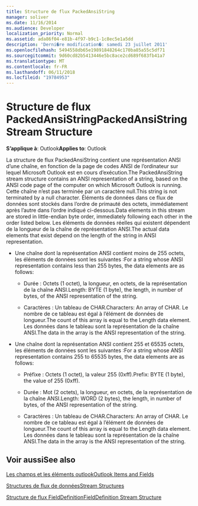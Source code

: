 ```yaml
---
title: Structure de flux PackedAnsiString
manager: soliver
ms.date: 11/16/2014
ms.audience: Developer
localization_priority: Normal
ms.assetid: ada86f04-e81b-4f97-b9c1-1c8ec5e1a5dd
description: 'Derni�re modification�: samedi 23 juillet 2011'
ms.openlocfilehash: 5494558db65e19891848264c170ba85a55c5df71
ms.sourcegitcommit: 9d60cd82b5413446e5bc8ace2cd689f683fb41a7
ms.translationtype: MT
ms.contentlocale: fr-FR
ms.lasthandoff: 06/11/2018
ms.locfileid: "19784953"
---
```

# <a name="packedansistring-stream-structure"></a><span data-ttu-id="230a2-103">Structure de flux PackedAnsiString</span><span class="sxs-lookup"><span data-stu-id="230a2-103">PackedAnsiString Stream Structure</span></span>

  
  
<span data-ttu-id="230a2-104">**S’applique à**: Outlook</span><span class="sxs-lookup"><span data-stu-id="230a2-104">**Applies to**: Outlook</span></span> 
  
<span data-ttu-id="230a2-105">La structure de flux PackedAnsiString contient une représentation ANSI d’une chaîne, en fonction de la page de codes ANSI de l’ordinateur sur lequel Microsoft Outlook est en cours d’exécution.</span><span class="sxs-lookup"><span data-stu-id="230a2-105">The PackedAnsiString stream structure contains an ANSI representation of a string, based on the ANSI code page of the computer on which Microsoft Outlook is running.</span></span> <span data-ttu-id="230a2-106">Cette chaîne n’est pas terminée par un caractère null.</span><span class="sxs-lookup"><span data-stu-id="230a2-106">This string is not terminated by a null character.</span></span> <span data-ttu-id="230a2-107">Éléments de données dans ce flux de données sont stockés dans l’ordre de primauté des octets, immédiatement après l’autre dans l’ordre indiqué ci-dessous.</span><span class="sxs-lookup"><span data-stu-id="230a2-107">Data elements in this stream are stored in little-endian byte order, immediately following each other in the order listed below.</span></span> <span data-ttu-id="230a2-108">Les éléments de données réelles qui existent dépendent de la longueur de la chaîne de représentation ANSI.</span><span class="sxs-lookup"><span data-stu-id="230a2-108">The actual data elements that exist depend on the length of the string in ANSI representation.</span></span>
  
- <span data-ttu-id="230a2-109">Une chaîne dont la représentation ANSI contient moins de 255 octets, les éléments de données sont les suivantes :</span><span class="sxs-lookup"><span data-stu-id="230a2-109">For a string whose ANSI representation contains less than 255 bytes, the data elements are as follows:</span></span>
    
  - <span data-ttu-id="230a2-110">Durée : Octets (1 octet), la longueur, en octets, de la représentation de la chaîne ANSI.</span><span class="sxs-lookup"><span data-stu-id="230a2-110">Length: BYTE (1 byte), the length, in number of bytes, of the ANSI representation of the string.</span></span>
    
  - <span data-ttu-id="230a2-111">Caractères : Un tableau de CHAR.</span><span class="sxs-lookup"><span data-stu-id="230a2-111">Characters: An array of CHAR.</span></span> <span data-ttu-id="230a2-112">Le nombre de ce tableau est égal à l’élément de données de longueur.</span><span class="sxs-lookup"><span data-stu-id="230a2-112">The count of this array is equal to the Length data element.</span></span> <span data-ttu-id="230a2-113">Les données dans le tableau sont la représentation de la chaîne ANSI.</span><span class="sxs-lookup"><span data-stu-id="230a2-113">The data in the array is the ANSI representation of the string.</span></span>
    
- <span data-ttu-id="230a2-114">Une chaîne dont la représentation ANSI contient 255 et 65535 octets, les éléments de données sont les suivantes :</span><span class="sxs-lookup"><span data-stu-id="230a2-114">For a string whose ANSI representation contains 255 to 65535 bytes, the data elements are as follows:</span></span>
    
  - <span data-ttu-id="230a2-115">Préfixe : Octets (1 octet), la valeur 255 (0xff).</span><span class="sxs-lookup"><span data-stu-id="230a2-115">Prefix: BYTE (1 byte), the value of 255 (0xff).</span></span>
    
  - <span data-ttu-id="230a2-116">Durée : Mot (2 octets), la longueur, en octets, de la représentation de la chaîne ANSI.</span><span class="sxs-lookup"><span data-stu-id="230a2-116">Length: WORD (2 bytes), the length, in number of bytes, of the ANSI representation of the string.</span></span>
    
  - <span data-ttu-id="230a2-117">Caractères : Un tableau de CHAR.</span><span class="sxs-lookup"><span data-stu-id="230a2-117">Characters: An array of CHAR.</span></span> <span data-ttu-id="230a2-118">Le nombre de ce tableau est égal à l’élément de données de longueur.</span><span class="sxs-lookup"><span data-stu-id="230a2-118">The count of this array is equal to the Length data element.</span></span> <span data-ttu-id="230a2-119">Les données dans le tableau sont la représentation de la chaîne ANSI.</span><span class="sxs-lookup"><span data-stu-id="230a2-119">The data in the array is the ANSI representation of the string.</span></span>
    
## <a name="see-also"></a><span data-ttu-id="230a2-120">Voir aussi</span><span class="sxs-lookup"><span data-stu-id="230a2-120">See also</span></span>



[<span data-ttu-id="230a2-121">Les champs et les éléments outlook</span><span class="sxs-lookup"><span data-stu-id="230a2-121">Outlook Items and Fields</span></span>](outlook-items-and-fields.md)
  
[<span data-ttu-id="230a2-122">Structures de flux de données</span><span class="sxs-lookup"><span data-stu-id="230a2-122">Stream Structures</span></span>](stream-structures.md)
  
[<span data-ttu-id="230a2-123">Structure de flux FieldDefinition</span><span class="sxs-lookup"><span data-stu-id="230a2-123">FieldDefinition Stream Structure</span></span>](fielddefinition-stream-structure.md)

